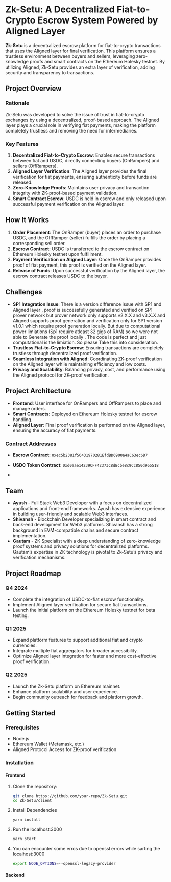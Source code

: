 # Zk-Setu: A Decentralized Fiat-to-Crypto Escrow System Powered by Aligned Layer

**Zk-Setu** is a decentralized escrow platform for fiat-to-crypto transactions that uses the Aligned layer for final verification. This platform ensures a trustless environment between buyers and sellers, leveraging zero-knowledge proofs and smart contracts on the Ethereum Holesky testnet. By utilizing Aligned, Zk-Setu provides an extra layer of verification, adding security and transparency to transactions.

## Project Overview

### Rationale
Zk-Setu was developed to solve the issue of trust in fiat-to-crypto exchanges by using a decentralized, proof-based approach. The Aligned layer plays a crucial role in verifying fiat payments, making the platform completely trustless and removing the need for intermediaries.

### Key Features
1. **Decentralized Fiat-to-Crypto Escrow**: Enables secure transactions between fiat and USDC, directly connecting buyers (OnRampers) and sellers (OffRampers).
2. **Aligned Layer Verification**: The Aligned layer provides the final verification for fiat payments, ensuring authenticity before funds are released.
3. **Zero-Knowledge Proofs**: Maintains user privacy and transaction integrity with ZK-proof-based payment validation.
4. **Smart Contract Escrow**: USDC is held in escrow and only released upon successful payment verification on the Aligned layer.

## How It Works

1. **Order Placement**: The OnRamper (buyer) places an order to purchase USDC, and the OffRamper (seller) fulfills the order by placing a corresponding sell order.
2. **Escrow Contract**: USDC is transferred to the escrow contract on Ethereum Holesky testnet upon fulfillment.
3. **Payment Verification on Aligned Layer**: Once the OnRamper provides proof of fiat payment, this proof is verified on the Aligned layer.
4. **Release of Funds**: Upon successful verification by the Aligned layer, the escrow contract releases USDC to the buyer.

## Challenges


- **SP1 Integration Issue**: There is a version difference issue with SP1 and Aligned layer , proof is successfully generated and verified on SP1 prover network but prover network only supports v2.X.X and v3.X.X and Aligned supports proof generation and verification only for SP1 version v1.0.1 which require proof generation locally. But due to computational power limiations (Sp1 require atleast 32 gigs of RAM) so we were not able to Generate the proof locally . The code is perfect and just computational is the limiation. So please Take this into consideration. 
- **Trustless Fiat-to-Crypto Escrow**: Ensuring transactions are completely trustless through decentralized proof verification.
- **Seamless Integration with Aligned**: Coordinating ZK-proof verification on the Aligned layer while maintaining efficiency and low costs.
- **Privacy and Scalability**: Balancing privacy, cost, and performance using the Aligned protocol for ZK-proof verification.


## Project Architecture

- **Frontend**: User interface for OnRampers and OffRampers to place and manage orders.
- **Smart Contracts**: Deployed on Ethereum Holesky testnet for escrow handling.
- **Aligned Layer**: Final proof verification is performed on the Aligned layer, ensuring the accuracy of fiat payments.

### Contract Addresses

- **Escrow Contract**: `0xec5b2381f56431970281EfdBD6900a4aC63ec6D7`
- **USDC Token Contract**: `0xd0aae14239CFF42373C8dBcbe8c9Cc850d965518`

- 
## Team

- **Ayush** - Full Stack Web3 Developer with a focus on decentralized applications and front-end frameworks. Ayush has extensive experience in building user-friendly and scalable Web3 interfaces.
- **Shivansh** - Blockchain Developer specializing in smart contract and back-end development for Web3 platforms. Shivansh has a strong background in EVM-compatible chains and secure contract implementation.
- **Gautam** - ZK Specialist with a deep understanding of zero-knowledge proof systems and privacy solutions for decentralized platforms. Gautam’s expertise in ZK technology is pivotal to Zk-Setu’s privacy and verification mechanisms.

## Project Roadmap

### Q4 2024
- Complete the integration of USDC-to-fiat escrow functionality.
- Implement Aligned layer verification for secure fiat transactions.
- Launch the initial platform on the Ethereum Holesky testnet for beta testing.

### Q1 2025
- Expand platform features to support additional fiat and crypto currencies.
- Integrate multiple fiat aggregators for broader accessibility.
- Optimize Aligned layer integration for faster and more cost-effective proof verification.

### Q2 2025
- Launch the Zk-Setu platform on Ethereum mainnet.
- Enhance platform scalability and user experience.
- Begin community outreach for feedback and platform growth.


## Getting Started

### Prerequisites
- Node.js
- Ethereum Wallet (Metamask, etc.)
- Aligned Protocol Access for ZK-proof verification

### Installation

#### Frontend
1. Clone the repository:
   ```bash
   git clone https://github.com/your-repo/Zk-Setu.git
   cd Zk-Setu/client
   ```
2. Install Dependencies
   ```bash
   yarn install
   ```
3. Run the localhost:3000
   ```bash
   yarn start
   ```
4. You can encounter some erros due to openssl errors while sarting the localhost:3000
   ```bash
   export NODE_OPTIONS=--openssl-legacy-provider
   ```

#### Backend
```bash

```